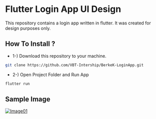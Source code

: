 # Flutter Login App UI Design
This repository contains a login app written in flutter. It was created for design purposes only.

## How To Install ?
- 1-) Download this repository to your machine.
```bash
git clone https://github.com/VBT-Intership/BerkeK-LoginApp.git
```
- 2-) Open Project Folder and Run App
```bash
flutter run
```

## Sample Image
[![Image01](https://raw.githubusercontent.com/VBT-Intership/BerkeK-LoginApp/tree/master/result.png)]() <br/>



